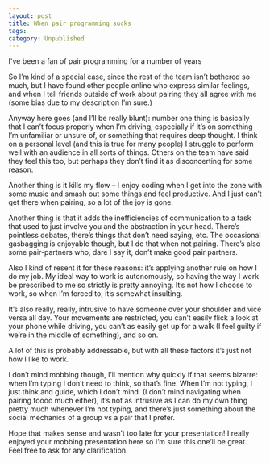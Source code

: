 ```yaml
---
layout: post
title: When pair programming sucks
tags: 
category: Unpublished
---
```


I've been a fan of pair programming for a number of years

So I’m kind of a special case, since the rest of the team isn’t bothered so much, but I have found other people online who express similar feelings, and when I tell friends outside of work about pairing they all agree with me (some bias due to my description I’m sure.)
 
Anyway here goes (and I’ll be really blunt): number one thing is basically that I can’t focus properly when I’m driving, especially if it’s on something I’m unfamiliar or unsure of, or something that requires deep thought. I think on a personal level (and this is true for many people) I struggle to perform well with an audience in all sorts of things. Others on the team have said they feel this too, but perhaps they don’t find it as disconcerting for some reason.
 
Another thing is it kills my flow – I enjoy coding when I get into the zone with some music and smash out some things and feel productive. And I just can’t get there when pairing, so a lot of the joy is gone.
 
Another thing is that it adds the inefficiencies of communication to a task that used to just involve you and the abstraction in your head. There’s pointless debates, there’s things that don’t need saying, etc. The occasional gasbagging is enjoyable though, but I do that when not pairing. There’s also some pair-partners who, dare I say it, don’t make good pair partners.
 
Also I kind of resent it for these reasons: it’s applying another rule on how I do my job. My ideal way to work is autonomously, so having the way I work be prescribed to me so strictly is pretty annoying. It’s not how I choose to work, so when I’m forced to, it’s somewhat insulting.
 
It’s also really, really, intrusive to have someone over your shoulder and vice versa all day. Your movements are restricted, you can’t easily flick a look at your phone while driving, you can’t as easily get up for a walk (I feel guilty if we’re in the middle of something), and so on.
 
 
A lot of this is probably addressable, but with all these factors it’s just not how I like to work.
 
 
I don’t mind mobbing though, I’ll mention why quickly if that seems bizarre: when I’m typing I don’t need to think, so that’s fine. When I’m not typing, I just think and guide, which I don’t mind. (I don’t mind navigating when pairing toooo much either), it’s not as intrusive as I can do my own thing pretty much whenever I’m not typing, and there’s just something about the social mechanics of a group vs a pair that I prefer.
 
 
Hope that makes sense and wasn’t too late for your presentation! I really enjoyed your mobbing presentation here so I’m sure this one’ll be great. Feel free to ask for any clarification.
 
